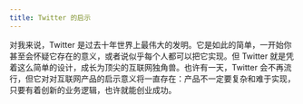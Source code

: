 ```yaml
---
title: Twitter 的启示
---
```


对我来说，Twitter 是过去十年世界上最伟大的发明。它是如此的简单，一开始你甚至会怀疑它存在的意义，或者说似乎每个人都可以把它实现。但 Twitter 就是凭着这么简单的设计，成长为顶尖的互联网独角兽。也许有一天，Twitter 会不再流行，但它对对互联网产品的启示意义将一直存在：产品不一定要复杂和难于实现，只要有着创新的业务逻辑，也许就能创业成功。
